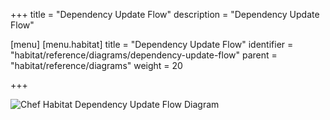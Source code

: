 +++
title = "Dependency Update Flow"
description = "Dependency Update Flow"

[menu]
  [menu.habitat]
    title = "Dependency Update Flow"
    identifier = "habitat/reference/diagrams/dependency-update-flow"
    parent = "habitat/reference/diagrams"
    weight = 20

+++

![Chef Habitat Dependency Update Flow Diagram](/images/infographics/habitat-dependency-update-flow.png)

